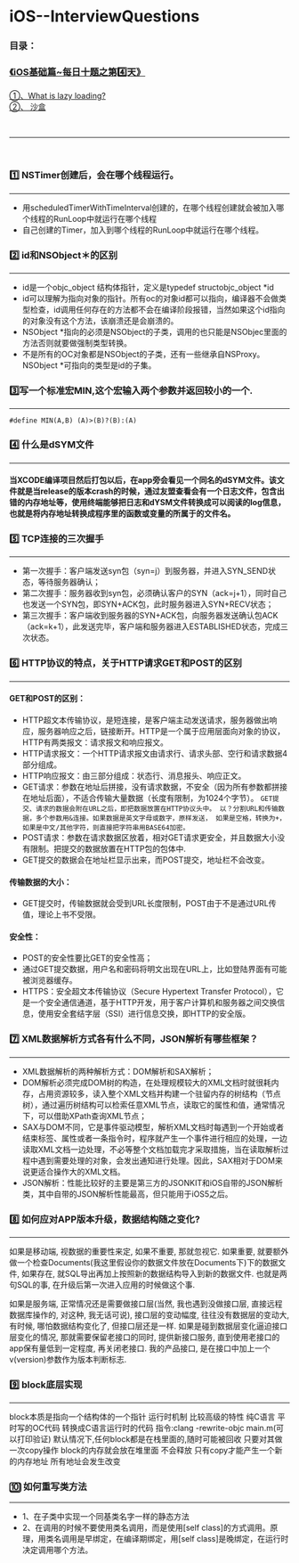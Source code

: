 # iOS--InterviewQuestions

### 目录：
### [《iOS基础篇~每日十题之第4️⃣天》](https://github.com/liyuunxiangGit/iOS--InterviewQuestions/edit/master/iOS面试题--每日十题汇总/面试题--基础篇/02--《iOS基础篇~每日十题之第2%EF%B8%8F⃣天》.md)
[①、What is lazy loading?](https://github.com/liyuunxiangGit/iOS--InterviewQuestions/blob/master/iOS面试题--每日十题汇总/面试题--基础篇/02--《iOS基础篇~每日十题之第2%EF%B8%8F⃣天》.md#1%EF%B8%8F⃣-what-is-lazy-loading)
<br>
[②、 沙盒](https://github.com/liyuunxiangGit/iOS--InterviewQuestions/blob/master/iOS面试题--每日十题汇总/面试题--基础篇/02--《iOS基础篇~每日十题之第2%EF%B8%8F⃣天》.md#2%EF%B8%8F⃣-沙盒)<br>

<br><hr><br>

### 1️⃣ NSTimer创建后，会在哪个线程运行。
----
* 用scheduledTimerWithTimeInterval创建的，在哪个线程创建就会被加入哪个线程的RunLoop中就运行在哪个线程
* 自己创建的Timer，加入到哪个线程的RunLoop中就运行在哪个线程。

### 2️⃣ id和NSObject＊的区别
----

* id是一个objc_object 结构体指针，定义是typedef structobjc_object *id
* id可以理解为指向对象的指针。所有oc的对象id都可以指向，编译器不会做类型检查，id调用任何存在的方法都不会在编译阶段报错，当然如果这个id指向的对象没有这个方法，该崩溃还是会崩溃的。
* NSObject *指向的必须是NSObject的子类，调用的也只能是NSObjec里面的方法否则就要做强制类型转换。
* 不是所有的OC对象都是NSObject的子类，还有一些继承自NSProxy。NSObject *可指向的类型是id的子集。

### 3️⃣ ​写一个标准宏MIN,这个宏输入两个参数并返回较小的一个.
-----
`#define MIN(A,B) (A)>(B)?(B):(A)`

### 4️⃣ 什么是dSYM文件
-----
#### 当XCODE编译项目然后打包以后，在app旁会看见一个同名的dSYM文件。该文件就是当release的版本crash的时候，通过友盟查看会有一个日志文件，包含出错的内存地址等，使用终端能够把日志和dYSM文件转换成可以阅读的log信息，也就是将内存地址转换成程序里的函数或变量的所属于的文件名。






### 5️⃣ TCP连接的三次握手
-----
* 第一次握手：客户端发送syn包（syn=j）到服务器，并进入SYN_SEND状态，等待服务器确认；
* 第二次握手：服务器收到syn包，必须确认客户的SYN（ack=j+1），同时自己也发送一个SYN包，即SYN+ACK包，此时服务器进入SYN+RECV状态；
* 第三次握手：客户端收到服务器的SYN+ACK包，向服务器发送确认包ACK（ack=k+1），此发送完毕，客户端和服务器进入ESTABLISHED状态，完成三次状态。




### 6️⃣ HTTP协议的特点，关于HTTP请求GET和POST的区别
-----
#### GET和POST的区别：
* HTTP超文本传输协议，是短连接，是客户端主动发送请求，服务器做出响应，服务器响应之后，链接断开。HTTP是一个属于应用层面向对象的协议，HTTP有两类报文：请求报文和响应报文。
* HTTP请求报文：一个HTTP请求报文由请求行、请求头部、空行和请求数据4部分组成。
* HTTP响应报文：由三部分组成：状态行、消息报头、响应正文。
* GET请求：参数在地址后拼接，没有请求数据，不安全（因为所有参数都拼接在地址后面），不适合传输大量数据（长度有限制，为1024个字节）。
`GET提交、请求的数据会附在URL之后，即把数据放置在HTTP协议头中。
以？分割URL和传输数据，多个参数用&连接。如果数据是英文字母或数字，原样发送，
如果是空格，转换为+，如果是中文/其他字符，则直接把字符串用BASE64加密。`
* POST请求：参数在请求数据区放着，相对GET请求更安全，并且数据大小没有限制。把提交的数据放置在HTTP包的包体中.
* GET提交的数据会在地址栏显示出来，而POST提交，地址栏不会改变。
#### 传输数据的大小：
* GET提交时，传输数据就会受到URL长度限制，POST由于不是通过URL传值，理论上书不受限。
#### 安全性：
* POST的安全性要比GET的安全性高；
* 通过GET提交数据，用户名和密码将明文出现在URL上，比如登陆界面有可能被浏览器缓存。
* HTTPS：安全超文本传输协议（Secure Hypertext Transfer Protocol），它是一个安全通信通道，基于HTTP开发，用于客户计算机和服务器之间交换信息，使用安全套结字层（SSI）进行信息交换，即HTTP的安全版。

### 7️⃣ XML数据解析方式各有什么不同，JSON解析有哪些框架？
-----
* XML数据解析的两种解析方式：DOM解析和SAX解析；
* DOM解析必须完成DOM树的构造，在处理规模较大的XML文档时就很耗内存，占用资源较多，读入整个XML文档并构建一个驻留内存的树结构（节点树），通过遍历树结构可以检索任意XML节点，读取它的属性和值，通常情况下，可以借助XPath查询XML节点；
* SAX与DOM不同，它是事件驱动模型，解析XML文档时每遇到一个开始或者结束标签、属性或者一条指令时，程序就产生一个事件进行相应的处理，一边读取XML文档一边处理，不必等整个文档加载完才采取措施，当在读取解析过程中遇到需要处理的对象，会发出通知进行处理。因此，SAX相对于DOM来说更适合操作大的XML文档。
* JSON解析：性能比较好的主要是第三方的JSONKIT和iOS自带的JSON解析类，其中自带的JSON解析性能最高，但只能用于iOS5之后。

### 8️⃣ 如何应对APP版本升级，数据结构随之变化?
-----
如果是移动端, 视数据的重要性来定, 如果不重要, 那就忽视它. 如果重要, 就要额外做一个检查Documents(我这里假设你的数据文件放在Documents下)下的数据文件, 如果存在, 就SQL导出再加上按照新的数据结构导入到新的数据文件. 也就是两句SQL的事, 在升级后第一次进入应用的时候做这个事.
 
如果是服务端, 正常情况还是需要做接口层(当然, 我也遇到没做接口层, 直接远程数据库操作的, 对这种, 我无话可说), 接口层的变动幅度, 往往没有数据层的变动大, 有时候, 哪怕数据结构变化了, 但接口层还是一样. 如果是碰到数据层变化逼迫接口层变化的情况, 那就需要保留老接口的同时, 提供新接口服务, 直到使用老接口的app保有量低到一定程度, 再关闭老接口. 我的产品接口, 是在接口中加上一个v(version)参数作为版本判断标志.

### 9️⃣ block底层实现
-----
block本质是指向一个结构体的一个指针
运行时机制 比较高级的特性 纯C语言
平时写的OC代码 转换成C语言运行时的代码
指令:clang -rewrite-objc  main.m(可以打印验证)
默认情况下,任何block都是在栈里面的,随时可能被回收
只要对其做一次copy操作 block的内存就会放在堆里面 不会释放
只有copy才能产生一个新的内存地址 所有地址会发生改变
### 🔟 如何重写类方法
-----
* 1、在子类中实现一个同基类名字一样的静态方法
* 2、在调用的时候不要使用类名调用，而是使用[self class]的方式调用。原理，用类名调用是早绑定，在编译期绑定，用[self class]是晚绑定，在运行时决定调用哪个方法。
